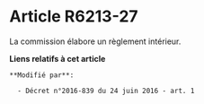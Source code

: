 # Article R6213-27

La commission élabore un règlement intérieur.

**Liens relatifs à cet article**

	**Modifié par**:

	  - Décret n°2016-839 du 24 juin 2016 - art. 1
